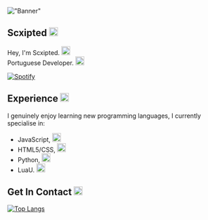 !["Banner"](https://doy2mn9upadnk.cloudfront.net/uploads/default/optimized/4X/7/c/2/7c2aa4aacb769fab0f41129470ddc3807b520a51_2_690x172.png)
 
## Scxipted <img height="20" width="20" src="https://emoji.gg/assets/emoji/6989_cat_smile.png" />
 
Hey, I'm Scxipted. <img height="20" width="20" src="https://emoji.gg/assets/emoji/2112_wave_animated.gif" />  
Portuguese Developer. <img height="20" width="20" src="https://emoji.gg/assets/emoji/2800_portugalparrot.gif" />
 
 
[![Spotify](https://scxipted.vercel.app/api/spotify)](https://open.spotify.com/user/scxipted)

 
## Experience <img height="20" width="20" src="https://emoji.gg/assets/emoji/6093_Animated_Checkmark.pn" />
 
I genuinely enjoy learning new programming languages, I currently specialise in:
 
- JavaScript, <img height="20" width="20" src="https://cdn.jsdelivr.net/npm/simple-icons@v4/icons/javascript.svg" />
- HTML5/CSS, <img height="20" width="20" src="https://cdn.jsdelivr.net/npm/simple-icons@v4/icons/html5.svg" />
- Python, <img height="20" width="20" src="https://cdn.jsdelivr.net/npm/simple-icons@v4/icons/python.svg" />
- LuaU. <img height="20" width="20" src="https://cdn.jsdelivr.net/npm/simple-icons@v4/icons/lua.svg" />
 
## Get In Contact <img height="20" width="20" src="https://emoji.gg/assets/emoji/2232_Cowboy132.gif" /> 

[![Top Langs](https://github-readme-stats.vercel.app/api/top-langs/?username=anuraghazra&layout=compact)](https://github.com/anuraghazra/github-readme-stats)
